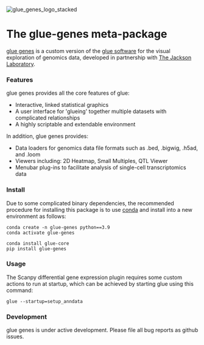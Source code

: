 ![glue_genes_logo_stacked](https://user-images.githubusercontent.com/3639698/137145077-2c2c9011-68bd-4770-9d58-494bf7632a33.png)


The glue-genes meta-package
===========================

[glue genes](https://github.com/gluesolutions/glue-genes) is a custom version of the [glue software](https://glueviz.org) for the 
visual exploration of genomics data, developed in partnership with [The Jackson Laboratory](https://jax.org).

### Features

glue genes provides all the core features of glue:

* Interactive, linked statistical graphics
* A user interface for 'glueing' together multiple datasets with complicated relationships
* A highly scriptable and extendable environment

In addition, glue genes provides:

* Data loaders for genomics data file formats such as .bed, .bigwig, .h5ad, and .loom
* Viewers including: 2D Heatmap, Small Multiples, QTL Viewer
* Menubar plug-ins to facilitate analysis of single-cell transcriptomics data

### Install

Due to some complicated binary dependencies, the recommended procedure for 
installing this package is to use [conda](https://www.anaconda.com) and install into a new environment as follows:

```
conda create -n glue-genes python==3.9
conda activate glue-genes

conda install glue-core
pip install glue-genes
```

### Usage

The Scanpy differential gene expression plugin requires some custom actions to run at startup, which can be achieved by starting glue using this command:

`glue --startup=setup_anndata`



### Development

glue genes is under active development. Please file all bug reports as github issues. 

